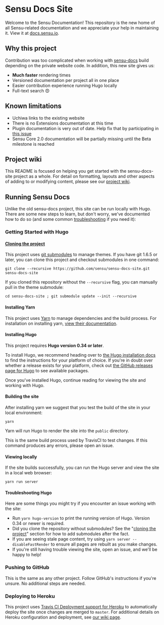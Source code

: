 # Sensu Docs Site

Welcome to the Sensu Documentation! This repository is the new home of all Sensu-related documentation and we appreciate your help in maintaining it. View it at [docs.sensu.io](https://docs.sensu.io).

## Why this project

Contribution was too complicated when working with [sensu-docs](https://github.com/sensu/sensu-docs) build depending on the private website code. In addition, this new site gives us:

- **Much faster** rendering times
- Versioned documentation per project all in one place
- Easier contribution experience running Hugo locally
- Full-text search 😍

## Known limitations

- Uchiwa links to the existing website
- There is no Extensions documentation at this time
- Plugin documentation is very out of date. Help fix that by participating in [this issue](https://github.com/sensu-plugins/community/issues/58)
- Sensu Core 2.0 documentation will be partially missing until the Beta milestone is reached

## Project wiki

This README is focused on helping you get started with the sensu-docs-site project as a whole. For detail on formatting, layouts and other aspects of adding to or modifying content, please see our [project wiki](https://github.com/sensu/sensu-docs-site/wiki).

## Running Sensu Docs

Unlike the old sensu-docs project, this site can be run locally with Hugo. There are some new steps to learn, but don't worry, we've documented how to do so (and some common [troubleshooting](https://github.com/sensu/sensu-docs-site/blob/master/README.md#troubleshooting-hugo) if you need it):

### Getting Started with Hugo

#### [Cloning the project](#cloning-the-project)

This project uses [git submodules](https://git-scm.com/book/en/v2/Git-Tools-Submodules) to manage themes. If you have git 1.6.5 or later, you can clone this project and checkout submodules in one command:

```
git clone --recursive https://github.com/sensu/sensu-docs-site.git sensu-docs-site
```

If you cloned this repository without the `--recursive` flag, you can manually pull in the theme submodule:

```
cd sensu-docs-site ; git submodule update --init --recursive
```

#### Installing Yarn

This project uses [Yarn](https://yarnpkg.com/) to manage dependencies and the build process. For installation
on installing yarn, [view their documentation](https://yarnpkg.com/lang/en/docs/install/).

#### Installing Hugo

This project requires **Hugo version 0.34 or later**.

To install Hugo, we recommend heading over to [the Hugo installation docs](http://gohugo.io/getting-started/installing/) to find the instructions for your platform of choice. If you're in doubt over whether a release exists for your platform, check out [the GitHub releases page for Hugo](https://github.com/gohugoio/hugo/releases) to see available packages.

Once you've installed Hugo, continue reading for viewing the site and working with Hugo.

#### Building the site

After installing yarn we suggest that you test the build of the site in your local environment:

```
yarn
```

Yarn will run Hugo to render the site into the `public` directory.

This is the same build process used by TravisCI to test changes. If this command produces any errors, please open an issue.


#### Viewing locally
If the site builds successfully, you can run the Hugo server and view the site in a local web browser:

```
yarn run server
```

#### Troubleshooting Hugo
Here are some things you might try if you encounter an issue working with the site:

* Run `yarn hugo-version` to print the running version of Hugo. Version 0.34 or newer is required.
* Did you clone the repository without submodules? See the "[cloning the project](#cloning-the-project)" section for how to add submodules after the fact.
* If you are seeing stale page content, try using `yarn server --disableFastRender` to ensure all pages are rebuilt as you make changes.
* If you're still having trouble viewing the site, open an issue, and we'll be happy to help!

### Pushing to GitHub
This is the same as any other project. Follow GitHub's instructions if you're unsure. No additional steps are needed.

### Deploying to Heroku
This project uses [Travis CI Deployment support for Heroku](https://docs.travis-ci.com/user/deployment/heroku/) to automatically deploy the site once changes are merged to `master`. For additional details on Heroku configuration and deployment, see [our wiki page](https://github.com/sensu/sensu-docs-site/wiki/Heroku-Configuration-and-Publishing).
